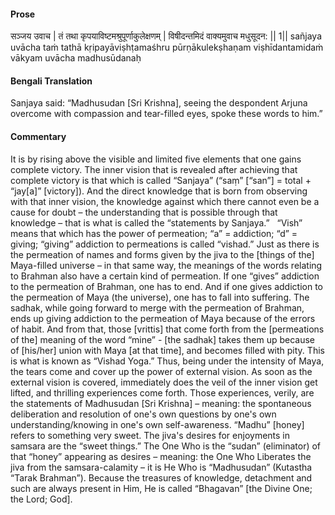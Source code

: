 #### Prose 

सञ्जय उवाच |
तं तथा कृपयाविष्टमश्रुपूर्णाकुलेक्षणम् |
विषीदन्तमिदं वाक्यमुवाच मधुसूदन: || 1||
sañjaya uvācha
taṁ tathā kṛipayāviṣhṭamaśhru pūrṇākulekṣhaṇam
viṣhīdantamidaṁ vākyam uvācha madhusūdanaḥ

 #### Bengali Translation 

Sanjaya said: “Madhusudan [Sri Krishna], seeing the despondent Arjuna overcome with compassion and tear-filled eyes, spoke these words to him.”

 #### Commentary 

It is by rising above the visible and limited five elements that one gains complete victory. The inner vision that is revealed after achieving that complete victory is that which is called “Sanjaya” (“saṃ” [“san”] = total + “jay[a]” [victory]). And the direct knowledge that is born from observing with that inner vision, the knowledge against which there cannot even be a cause for doubt – the understanding that is possible through that knowledge – that is what is called the “statements by Sanjaya.”
 
“Vish” means that which has the power of permeation; “a” = addiction; “d” = giving; “giving” addiction to permeations is called “vishad.” Just as there is the permeation of names and forms given by the jiva to the [things of the] Maya-filled universe – in that same way, the meanings of the words relating to Brahman also have a certain kind of permeation. If one “gives” addiction to the permeation of Brahman, one has to end. And if one gives addiction to the permeation of Maya (the universe), one has to fall into suffering. The sadhak, while going forward to merge with the permeation of Brahman, ends up giving addiction to the permeation of Maya because of the errors of habit. And from that, those [vrittis] that come forth from the [permeations of the] meaning of the word “mine” - [the sadhak] takes them up because of [his/her] union with Maya [at that time], and becomes filled with pity. This is what is known as “Vishad Yoga.” Thus, being under the intensity of Maya, the tears come and cover up the power of external vision. As soon as the external vision is covered, immediately does the veil of the inner vision get lifted, and thrilling experiences come forth. Those experiences, verily, are the statements of Madhusudan [Sri Krishna] – meaning: the spontaneous deliberation and resolution of one's own questions by one's own understanding/knowing in one's own self-awareness. “Madhu” [honey] refers to something very sweet. The jiva's desires for enjoyments in samsara are the “sweet things.” The One Who is the “sudan” (eliminator) of that “honey” appearing as desires – meaning: the One Who Liberates the jiva from the samsara-calamity – it is He Who is “Madhusudan” (Kutastha “Tarak Brahman”). Because the treasures of knowledge, detachment and such are always present in Him, He is called “Bhagavan” [the Divine One; the Lord; God].
